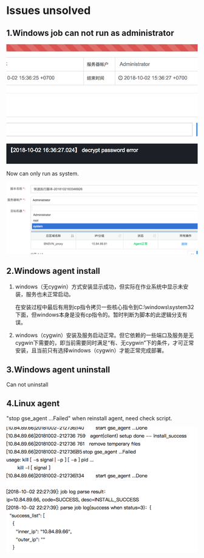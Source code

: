 # Issues unsolved

## 1.Windows job can not run as administrator

![](../../.gitbook/assets/image-1.png)

Now can only run as system.



![](../../.gitbook/assets/image.png)

##  2.Windows agent install 

1. windows（无cygwin）方式安装显示成功，但实际在作业系统中显示未安装，服务也未正常启动。

   在安装过程中最后有用到cp指令拷贝一些核心指令到C:\windows\system32下面，但windows本身是没有cp指令的。暂时判断为脚本的此逻辑分支有误。

2. windows（cygwin）安装及服务启动正常。但它依赖的一些端口及服务是无cygwin下需要的，即当前需要同时满足“有、无cygwin”下的条件，才可正常安装，且当前只有选择windows（cygwin）才能正常完成部署。

## 3.Windows agent uninstall

Can not uninstall

## 4.Linux agent 

"stop gse\_agent ...Failed" when reinstall agent, need check script.

![](../../.gitbook/assets/image%20%281%29.png)

